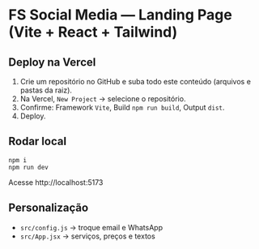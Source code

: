 # FS Social Media — Landing Page (Vite + React + Tailwind)

## Deploy na Vercel
1) Crie um repositório no GitHub e suba todo este conteúdo (arquivos e pastas da raiz).
2) Na Vercel, `New Project` → selecione o repositório.
3) Confirme: Framework `Vite`, Build `npm run build`, Output `dist`.
4) Deploy.

## Rodar local
```
npm i
npm run dev
```
Acesse http://localhost:5173

## Personalização
- `src/config.js` → troque email e WhatsApp
- `src/App.jsx` → serviços, preços e textos

